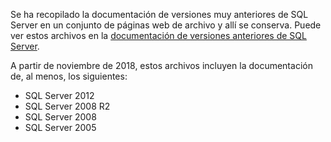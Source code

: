 

Se ha recopilado la documentación de versiones muy anteriores de SQL Server en un conjunto de páginas web de archivo y allí se conserva. Puede ver estos archivos en la [documentación de versiones anteriores de SQL Server](https://docs.microsoft.com/previous-versions/sql/).

A partir de noviembre de 2018, estos archivos incluyen la documentación de, al menos, los siguientes:
- SQL Server 2012
- SQL Server 2008 R2
- SQL Server 2008
- SQL Server 2005

